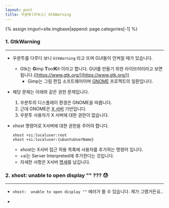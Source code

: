 ```yaml
---
layout: post
title: 우분투(리눅스) GtkWarning
---
```


{% assign imgurl=site.imgbase|append: page.categories[-1] %}


### 1. GtkWarning

---

- 우분투를 다루다 보니 ```GtkWarning``` 라고 뜨며 GUI들이 안켜질 때가 있습니다.

  - Gtk는 **G**imp **T**ool**K**it 이라고 합니다. GUI를 만들기 위한 라이브러리라고 보면 됩니다.([https://www.gtk.org/](https://www.gtk.org/))
    - Gimp는 그림 편집 소프트웨어이며 [GNOME]([https://ko.wikipedia.org/wiki/%EA%B7%B8%EB%86%88](https://ko.wikipedia.org/wiki/그놈)) 프로젝트의 일환입니다.

- 해당 문제는 아래와 같은 권한 문제입니다.

  1. 우분투의 디스플레이 환경은 GNOME을 따릅니다.
  2. 근데 GNOME은 [X 서버]([https://ko.wikipedia.org/wiki/X_%EC%9C%88%EB%8F%84_%EC%8B%9C%EC%8A%A4%ED%85%9C](https://ko.wikipedia.org/wiki/X_윈도_시스템)) 기반입니다.
  3. 우분투 사용자가 X 서버에 대한 권한이 없습니다.

- xhost 명령어로 X서버에 대한 권한을 주어야 합니다.

  ```
  xhost +si:localuser:root
  xhost +si:localuser:{ubuntuUserName}
  ```

  - xhost는 X서버 접근 허용 목록에 사용자를 추가하는 명령어 입니다.
  - +si는 Server Interpreted에 추가한다는 것입니다. 
  - 자세한 사항은 X서버 [명세](https://www.x.org/archive/X11R7.5/doc/man/man1/xhost.1.html)를 남깁니다.



### 2. xhost:  unable to open display "" ??? :sweat:

---

- ```xhost:  unable to open display ""``` 에러가 뜰 수 있습니다. 제가 그랬거든요..

- 

  
